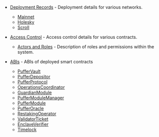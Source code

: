 
- [Deployment Records](deployments/) - Deployment details for various networks.
  - [Mainnet](deployments/mainnet.md)
  - [Holesky](deployments/holesky.md)
  - [Scroll](deployments/scroll.md)

- [Access Control](access-control/) - Access control details for various contracts.
  - [Actors and Roles](access-control/actors_and_roles.md) - Description of roles and permissions within the system.

- [ABIs](abis/) - ABIs of deployed smart contracts
  - [PufferVault](abis/PufferVault.json)
  - [PufferDepositor](abis/PufferDepositor.json)
  - [PufferProtocol](abis/PufferProtocol.json)
  - [OperationsCoordinator](abis/OperationsCoordinator.json)
  - [GuardianModule](abis/GuardianModule.json)
  - [PufferModuleManager](abis/PufferModuleManager.json)
  - [PufferModule](abis/PufferModule.json)
  - [PufferOracle](abis/PufferOracle.json)
  - [RestakingOperator](abis/RestakingOperator.json)
  - [ValidatorTicket](abis/ValidatorTicket.json)
  - [EnclaveVerifier](abis/EnclaveVerifier.json)
  - [Timelock](abis/Timelock.json)
